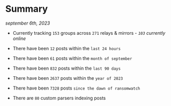 
# Summary
_september 6th, 2023_

- Currently tracking `153` groups across `271` relays & mirrors - _`103` currently online_

- There have been `12` posts within the `last 24 hours`

- There have been `61` posts within the `month of september`

- There have been `832` posts within the `last 90 days`

- There have been `2637` posts within the `year of 2023`

- There have been `7328` posts `since the dawn of ransomwatch`

- There are `80` custom parsers indexing posts
